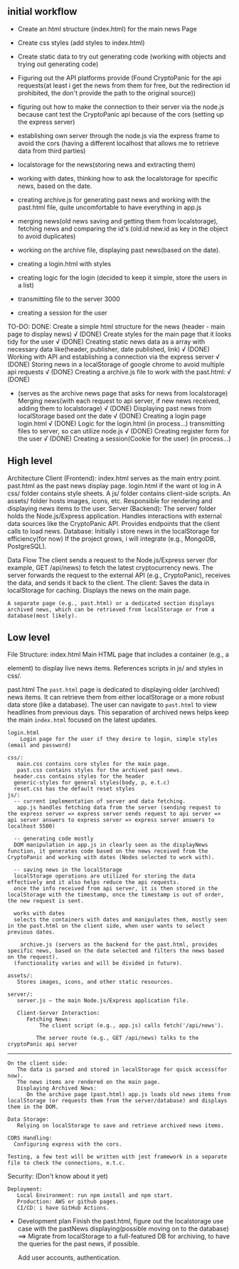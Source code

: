 ## initial workflow

- Create an html structure  (index.html) for the main news Page 

- Create css styles (add styles to index.html)

- Create static data to try out generating code (working with objects and trying out generating code)

- Figuring out the API platforms provide (Found CryptoPanic for the api requests(at least i get the news from them for free, but the redirection id prohibited, the don't provide the path to the original source))

- figuring out how to make the connection to their server via the node.js because cant test the CryptoPanic api because of the cors (setting up the express server)

- establishing own server through the node.js via the express frame to avoid the cors (having a different localhost that allows me to retrieve data from third parties)

- localstorage for the news(storing news and extracting them)

- working with dates, thinking how to ask the localstorage for specific news, based on the date.
- creating archive.js for generating past news and working with the past.html file, quite uncomfortable to have everything in app.js

- merging news(old news saving and getting them from localstorage), fetching news and comparing the id's (old.id new.id as key in the object to avoid duplicates) 
- working on the archive file, displaying past news(based on the date).

- creating a login.html with styles

- creating logic for the login (decided to keep it simple, store the users in a list)

- transmitting file to the server 3000

- creating a session for the user  

TO-DO:																																			DONE: 
Create a simple html structure for the news (header - main page to display news)											√ (DONE)
Create styles for the main page that it looks tidy for the user																√ (DONE)
Creating static news data as a array with necessary data like(header, publisher, date published, link)			√ (DONE)
Working with API and establishing a connection via the express server														√ (DONE)
Storing news in a localStorage of google chrome to avoid multiple api requests											√ (DONE)
Creating a archive.js file to work with the past.html:																			√ (DONE)
- (serves as the archive news page that asks for news from localstorage)													
Merging news(with each request to api server, if new news received, adding them to localstorage)					√ (DONE)
Displaying past news from localStorage based ont the date 																		√ (DONE)
Creating a login page login.html																											√ (DONE)
Logic for the login.html 																													(in process...)	
transmitting files to server, so can utilize node.js																				√ (DONE)
Creating register form for the user																										√ (DONE)
Creating a session(Cookie for the user)																								(in process...)



## High level

Architecture
	Client (Frontend):
	   index.html serves as the main entry point.
      past.html as the past news display page.
		login.html if the want ot log in
	   A css/ folder contains style sheets.
	   A js/ folder contains client-side scripts.
	   An assets/ folder hosts images, icons, etc.
	   Responsible for rendering and displaying news items to the user.
	Server (Backend):
	   The server/ folder holds the Node.js/Express application.
      Handles interactions with external data sources like the CryptoPanic API.
	   Provides endpoints that the client calls to load news.
	Database:
	   Initially i store news in the localStorage for efficiency(for now) 
	   If the project grows, i will integrate (e.g., MongoDB, PostgreSQL).

Data Flow
	   The client sends a request to the Node.js/Express server (for example, GET /api/news) to fetch the latest cryptocurrency news.
	   The server forwards the request to the external API (e.g., CryptoPanic), receives the data, and sends it back to the client.
	The client:
	   Saves the data in localStorage for caching.
	   Displays the news on the main page.

	A separate page (e.g., past.html) or a dedicated section displays archived news, which can be retrieved from localStorage or from a database(most likely).


## Low level

File Structure:
	index.html
	   Main HTML page that includes a container (e.g., a <div> element) to display live news items.
	   References scripts in js/ and styles in css/.

   past.html
      The `past.html` page is dedicated to displaying older (archived) news items. It can retrieve them from either localStorage or a more robust data store (like a database). The user can navigate to `past.html` to view headlines from previous days. This separation of archived news helps keep the main `index.html` focused on the latest updates.

	login.html
		Login page for the user if they desire to login, simple styles (email and password)	

	css/:
	   main.css contains core styles for the main page.
	   past.css contains styles for the archived past news.
      header.css contains styles for the header
      generic-styles for general styles(body, p, e.t.c)
      reset.css has the default reset styles
	js/: 
      -- current implementation of server and data fetching.
	   app.js handles fetching data from the server (sending request to the express server => express server sends request to api server => api server answers to express server => express server answers to localhost 5500)
      
      -- generating code mostly
      DOM manipulation in app.js in clearly seen as the displayNews function, it generates code based on the news received from the CryptoPanic and working with dates (Nodes selected to work with).

      -- saving news in the localStorage
      localStorage operations are utilized for storing the data effectively and it also helps reduce the api requests.
      once the info received from api server, it is then stored in the localStorage with the timestamp, once the timestamp is out of order, the new request is sent.  
      
      works with dates 
      selects the containers with dates and manipulates them, mostly seen in the past.html on the client side, when user wants to select previous dates.

		archive.js (servers as the backend for the past.html, provides specific news, based on the date selected and filters the news based on the request).
      (functionality varies and will be divided in future).

	assets/:
	   Stores images, icons, and other static resources.

	server/:
	   server.js — the main Node.js/Express application file.
	   
	   Client-Server Interaction:
	      Fetching News:
		      The client script (e.g., app.js) calls fetch('/api/news').

	         The server route (e.g., GET /api/news) talks to the cryptoPanic api server
------------------------------------------------------------------------------------
	On the client side:
	   The data is parsed and stored in localStorage for quick access(for now).
	   The news items are rendered on the main page.
	   Displaying Archived News:
	      On the archive page (past.html) app.js loads old news items from localStorage (or requests them from the server/database) and displays them in the DOM.

	Data Storage:
	   Relying on localStorage to save and retrieve archived news items.

	CORS Handling:
      Configuring express with the cors.

	Testing, a few test will be written with jest framework in a separate file to check the connections, e.t.c.

   Security:
	   (Don't know about it yet)

	Deployment:
	   Local Environment: run npm install and npm start.
	   Production: AWS or github pages.
	   CI/CD: i have GitHub Actions.


- Development plan
   Finish the past.html, figure out the localstorage use case with the pastNews displaying(possible moving on to the database) ==> Migrate from localStorage to a full-featured DB for archiving, to have the queries for the past news, if possible.

	Add user accounts, authentication.


